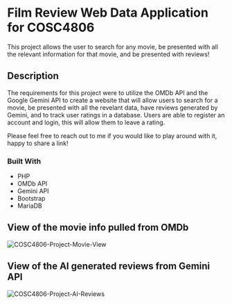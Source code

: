 # Film Review Web Data Application for COSC4806

This project allows the user to search for any movie, be presented with all the relevant information for that movie, and be presented with reviews!

## Description

The requirements for this project were to utilize the OMDb API and the Google Gemini API to create a website that will allow users to search for a movie, be presented with all the revelant data, have reviews generated by Gemini, and to track user ratings in a database. Users are able to register an account and login, this will allow them to leave a rating.

Please feel free to reach out to me if you would like to play around with it, happy to share a link!

### Built With
* PHP
* OMDb API
* Gemini API
* Bootstrap
* MariaDB

## View of the movie info pulled from OMDb
![COSC4806-Project-Movie-View](https://github.com/user-attachments/assets/e1a925d6-7b58-4317-8eee-522f53c75331)

## View of the AI generated reviews from Gemini API
![COSC4806-Project-AI-Reviews](https://github.com/user-attachments/assets/7ed9fad0-9f1c-4e15-a2af-8c5668d44e37)





